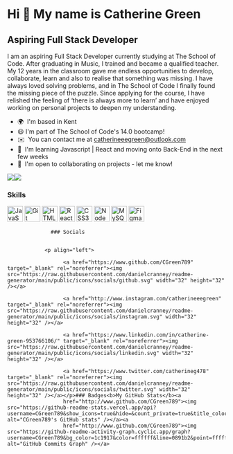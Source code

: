 Hi 👋 My name is Catherine Green
================================

Aspiring Full Stack Developer
-----------------------------

I am an aspiring Full Stack Developer currently studying at The School of Code. After graduating in Music, I trained and became a qualified teacher. My 12 years in the classroom gave me endless opportunities to develop, collaborate, learn and also to realise that something was missing. I have always loved solving problems, and in The School of Code I finally found the missing piece of the puzzle. Since applying for the course, I have relished the feeling of ‘there is always more to learn’ and have enjoyed working on personal projects to deepen my understanding.

*   🌍  I'm based in Kent
*   😃 I'm part of The School of Code's 14.0 bootcamp!
*   ✉️  You can contact me at [catherineeegreen@outlook.com](mailto:catherineeegreen@outlook.com)
*   🧠  I'm learning Javascript | React and moving onto Back-End in the next few weeks
*   🤝  I'm open to collaborating on projects - let me know!

<a href="https://www.github.com/CGreen789" target="_blank" rel="noreferrer"><img
                  src="https://img.shields.io/github/followers/CGreen789?logo=github&style=for-the-badge&color=0891b2&labelColor=1c1917" /></a><a href="https://www.twitter.com/catherineg478" target="_blank" rel="noreferrer"><img
                  src="https://img.shields.io/twitter/follow/catherineg478?logo=twitter&style=for-the-badge&color=0891b2&labelColor=1c1917"
                /></a>
                
### Skills 
<p align="left">
<a href="https://developer.mozilla.org/en-US/docs/Web/JavaScript" target="_blank" rel="noreferrer"><img src="https://raw.githubusercontent.com/danielcranney/readme-generator/main/public/icons/skills/javascript-colored.svg" width="36" height="36" alt="JavaScript" /></a>
<a href="https://git-scm.com/" target="_blank" rel="noreferrer"><img src="https://raw.githubusercontent.com/danielcranney/readme-generator/main/public/icons/skills/git-colored.svg" width="36" height="36" alt="Git" /></a>
<a href="https://developer.mozilla.org/en-US/docs/Glossary/HTML5" target="_blank" rel="noreferrer"><img src="https://raw.githubusercontent.com/danielcranney/readme-generator/main/public/icons/skills/html5-colored.svg" width="36" height="36" alt="HTML5" /></a>
<a href="https://reactjs.org/" target="_blank" rel="noreferrer"><img src="https://raw.githubusercontent.com/danielcranney/readme-generator/main/public/icons/skills/react-colored.svg" width="36" height="36" alt="React" /></a>
<a href="https://www.w3.org/TR/CSS/#css" target="_blank" rel="noreferrer"><img src="https://raw.githubusercontent.com/danielcranney/readme-generator/main/public/icons/skills/css3-colored.svg" width="36" height="36" alt="CSS3" /></a>
<a href="https://nodejs.org/en/" target="_blank" rel="noreferrer"><img src="https://raw.githubusercontent.com/danielcranney/readme-generator/main/public/icons/skills/nodejs-colored.svg" width="36" height="36" alt="NodeJS" /></a>
<a href="https://www.mysql.com/" target="_blank" rel="noreferrer"><img src="https://raw.githubusercontent.com/danielcranney/readme-generator/main/public/icons/skills/mysql-colored.svg" width="36" height="36" alt="MySQL" /></a>
<a href="https://www.figma.com/" target="_blank" rel="noreferrer"><img src="https://raw.githubusercontent.com/danielcranney/readme-generator/main/public/icons/skills/figma-colored.svg" width="36" height="36" alt="Figma" /></a>
</p>
                    
                  ### Socials
                  
                  
                <p align="left">
                          
                      <a href="https://www.github.com/CGreen789" target="_blank" rel="noreferrer"><img src="https://raw.githubusercontent.com/danielcranney/readme-generator/main/public/icons/socials/github.svg" width="32" height="32" /></a>
                          
                      <a href="http://www.instagram.com/catherineeegreen" target="_blank" rel="noreferrer"><img src="https://raw.githubusercontent.com/danielcranney/readme-generator/main/public/icons/socials/instagram.svg" width="32" height="32" /></a>
                          
                      <a href="https://www.linkedin.com/in/catherine-green-953766106/" target="_blank" rel="noreferrer"><img src="https://raw.githubusercontent.com/danielcranney/readme-generator/main/public/icons/socials/linkedin.svg" width="32" height="32" /></a>
                          
                      <a href="https://www.twitter.com/catherineg478" target="_blank" rel="noreferrer"><img src="https://raw.githubusercontent.com/danielcranney/readme-generator/main/public/icons/socials/twitter.svg" width="32" height="32" /></a></p>### Badges<b>My GitHub Stats</b><a
                      href="http://www.github.com/CGreen789"><img src="https://github-readme-stats.vercel.app/api?username=CGreen789&show_icons=true&hide=&count_private=true&title_color=0891b2&text_color=ffffff&icon_color=0891b2&bg_color=1c1917&hide_border=true&show_icons=true" alt="CGreen789's GitHub stats" /></a><a
                      href="http://www.github.com/CGreen789"><img src="https://github-readme-activity-graph.cyclic.app/graph?username=CGreen789&bg_color=1c1917&color=ffffff&line=0891b2&point=ffffff&area_color=1c1917&area=true&hide_border=true&custom_title=GitHub%20Commits%20Graph" alt="GitHub Commits Graph" /></a>
                 
